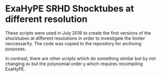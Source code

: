 # ExaHyPE SRHD Shocktubes at different resolution

These scripts were used in July 2016 to create the first versions of the shocktubes
at different resolutions in order to investigate the limiter neccessarity.
The code was copied to the repository for archiving purposes.

In contrast, there are other scripts which do something similar but by not changing
`dx` but the polynomial order `p` which requires recompiling ExaHyPE.
